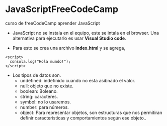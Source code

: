 # JavaScriptFreeCodeCamp
curso de freeCodeCamp aprender JavaScript

- JavaScript no se instala en el equipo, este se intala en el browser. Una alternativa para ejecutarlo es usar **Visual Studio code**.

- Para esto se crea una archivo **index.html** y se agrega,

~~~
<script>
  consola.log("Hola mundo!");
</script>
~~~

- Los tipos de datos son.
  - undefined: indefinido cuando no esta asibnado el valor. 
  - null: objeto que no existe.
  - boolean: Boleano.
  - string: caracteres.
  - symbol: no lo usaremos.
  - number: para números.
  - object: Para representar objetos, son estructuras que nos permitiran definir caracteristicas y comportamientos según ese objeto..
